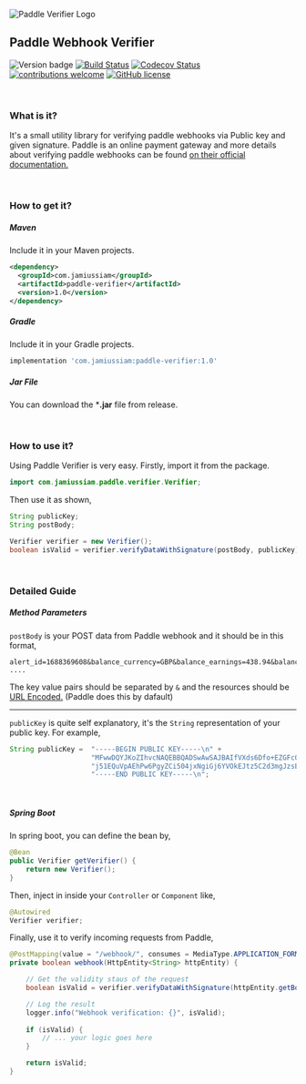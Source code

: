 ![Paddle Verifier Logo](https://cdn.jsdelivr.net/gh/jamius19/paddle-verifier/img/logo.svg)



## Paddle Webhook Verifier

![Version badge](https://img.shields.io/badge/Maven%20Central-1.0-blue.svg)  [![Build Status](https://travis-ci.com/jamius19/paddle-verifier.svg?branch=master)](https://travis-ci.com/jamius19/paddle-verifier) [![Codecov Status](https://codecov.io/gh/jamius19/paddle-verifier/branch/master/graph/badge.svg)](https://codecov.io/gh/jamius19/paddle-verifier/branch/master/graph/badge.svg) [![contributions welcome](https://img.shields.io/badge/contributions-welcome-brightgreen.svg?style=flat)](https://github.com/dwyl/esta/issues)   [![GitHub license](https://img.shields.io/github/license/Naereen/StrapDown.js.svg)](https://github.com/Naereen/StrapDown.js/blob/master/LICENSE)

<br/>

### What is it?

It's a small utility library for verifying paddle webhooks via Public key and given signature. Paddle is an online payment gateway and more details about verifying paddle webhooks can be found [on their official documentation.](https://developer.paddle.com/webhook-reference/verifying-webhooks)

<br/>

### How to get it?

##### Maven
Include it in your Maven projects.
```xml
<dependency>
  <groupId>com.jamiussiam</groupId>
  <artifactId>paddle-verifier</artifactId>
  <version>1.0</version>
</dependency>
```
  
##### Gradle
Include it in your Gradle projects.
```groovy
implementation 'com.jamiussiam:paddle-verifier:1.0'
```

##### Jar File
You can download the ***.jar** file from release.

<br/>

### How to use it?

Using Paddle Verifier is very easy. Firstly, import it from the package.

```java
import com.jamiussiam.paddle.verifier.Verifier;
```

Then use it as shown,

```java
String publicKey;
String postBody;

Verifier verifier = new Verifier();
boolean isValid = verifier.verifyDataWithSignature(postBody, publicKey);
```
<br/>


### Detailed Guide
##### Method Parameters
`postBody` is your POST data from Paddle webhook and it should be in this format,
```http request
alert_id=1688369608&balance_currency=GBP&balance_earnings=438.94&balance_fee=689.32  ....
```
The key value pairs should be separated by `&` and the resources should be [URL Encoded.](https://en.wikipedia.org/wiki/Percent-encoding) (Paddle does this by dafault)

---

`publicKey` is quite self explanatory, it's the `String` representation of your public key. For example,
```java
String publicKey =  "-----BEGIN PUBLIC KEY-----\n" +
                    "MFwwDQYJKoZIhvcNAQEBBQADSwAwSAJBAIfVXds6Dfo+EZGFcOJPuhUverHOConA\n" +
                    "j51EQuVpAEhPw6PgyZCi504jxNgiGj6YVOkEJtz5C2d3mgJzsBJs6fUCAwEAAQ==\n" +
                    "-----END PUBLIC KEY-----\n";
```

<br/>

##### Spring Boot
In spring boot, you can define the bean by,
```java
@Bean
public Verifier getVerifier() {
    return new Verifier();
}
```

Then, inject in inside your `Controller` or `Component` like,
```java
@Autowired
Verifier verifier;
```

Finally, use it to verify incoming requests from Paddle,

```java
@PostMapping(value = "/webhook/", consumes = MediaType.APPLICATION_FORM_URLENCODED_VALUE)
private boolean webhook(HttpEntity<String> httpEntity) {

    // Get the validity staus of the request
    boolean isValid = verifier.verifyDataWithSignature(httpEntity.getBody(), publicKey);

    // Log the result
    logger.info("Webhook verification: {}", isValid);
    
    if (isValid) {
        // ... your logic goes here
    }

    return isValid;
}

```



